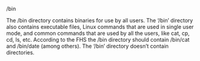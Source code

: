 /bin

The /bin directory contains binaries for use by all users. The ‘/bin’ directory also contains executable files, Linux commands that are used in single user mode, and common commands that are used by all the users, like cat, cp, cd, ls, etc. According to the FHS the /bin directory should contain /bin/cat and /bin/date (among others). The ‘/bin’ directory doesn’t contain directories.